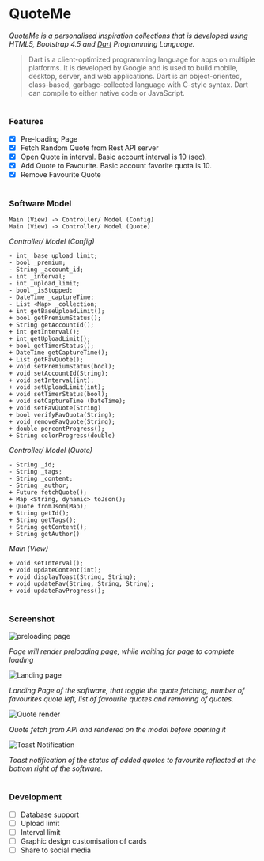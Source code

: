 # QuoteMe

*QuoteMe is a personalised inspiration collections that is developed using HTML5, Bootstrap 4.5 and [Dart](https://dart.dev/) Programming Language.*
>Dart is a client-optimized programming language for apps on multiple platforms. 
>It is developed by Google and is used to build mobile, desktop, server, and web applications. 
>Dart is an object-oriented, class-based, garbage-collected language with C-style syntax. 
>Dart can compile to either native code or JavaScript.
#
### Features
- [x] Pre-loading Page
- [x] Fetch Random Quote from Rest API server
- [x] Open Quote in interval. Basic account interval is 10 (sec).
- [x] Add Quote to Favourite. Basic account favorite quota is 10.
- [x] Remove Favourite Quote 

#
### Software Model
```
Main (View) -> Controller/ Model (Config)
Main (View) -> Controller/ Model (Quote)
```

*Controller/ Model (Config)*
```
- int _base_upload_limit;
- bool _premium;
- String _account_id;
- int _interval;
- int _upload_limit;
- bool _isStopped;
- DateTime _captureTime;
- List <Map> _collection;
+ int getBaseUploadLimit();
+ bool getPremiumStatus();
+ String getAccountId();
+ int getInterval();
+ int getUploadLimit();
+ bool getTimerStatus();
+ DateTime getCaptureTime();
+ List getFavQuote();
+ void setPremiumStatus(bool);
+ void setAccountId(String);
+ void setInterval(int);
+ void setUploadLimit(int);
+ void setTimerStatus(bool);
+ void setCaptureTime (DateTime);
+ void setFavQuote(String)
+ bool verifyFavQuota(String);
+ void removeFavQuote(String);
+ double percentProgress();
+ String colorProgress(double)
```

*Controller/ Model (Quote)*
```
- String _id;
- String _tags;
- String _content;
- String _author;
+ Future fetchQuote();
+ Map <String, dynamic> toJson();
+ Quote fromJson(Map);
+ String getId();
+ String getTags();
+ String getContent();
+ String getAuthor()
```

*Main (View)*
```
+ void setInterval();
+ void updateContent(int);
+ void displayToast(String, String);
+ void updateFav(String, String, String);
+ void updateFavProgress();
```
#
### Screenshot
![preloading page](https://i.ibb.co/gzVWc6t/loading.png)

*Page will render preloading page, while waiting for page to complete loading*

![Landing page](https://i.ibb.co/svfRxfv/landing.png)

*Landing Page of the software, that toggle the quote fetching, number of favourites 
quote left, list of favourite quotes and removing of quotes.* 

![Quote render](https://i.ibb.co/XDFRPYz/quote-Render.png)

*Quote fetch from API and rendered on the modal before opening it*

![Toast Notification](https://i.ibb.co/CKz08G4/added.png)

*Toast notification of the status of added quotes to favourite 
reflected at the bottom right of the software.*

#
### Development
- [ ] Database support
- [ ] Upload limit
- [ ] Interval limit
- [ ] Graphic design customisation of cards
- [ ] Share to social media
